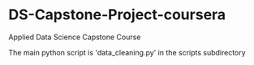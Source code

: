 # DS-Capstone-Project-coursera
Applied Data Science Capstone Course

The main python script is 'data_cleaning.py' in the scripts subdirectory
